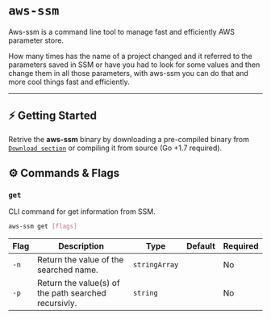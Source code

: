 # `aws-ssm`

Aws-ssm is a command line tool to manage fast and efficiently AWS parameter store.

How many times has the name of a project changed and it referred to the parameters saved in SSM or have you had to look for some values and then change them in all those parameters, with aws-ssm you can do that and more cool  things fast and efficiently.

***

## ⚡️ Getting Started
Retrive the <b>aws-ssm</b> binary by downloading a pre-compiled binary from [`Download section`](https://github.com/namku/aws-ssm/tags) or compiling it from source (Go +1.7 required).

## ⚙️  Commands & Flags

### `get`

CLI command for get information from SSM.

```bash
aws-ssm get [flags]
```

| Flag | Description                                          | Type          | Default | Required |
|------|---------------------------------------------         |---------------|---------|----------|
| `-n` | Return the value of the searched name.               | `stringArray` |         |    No    |
| `-p` | Return the value(s) of the path searched recursivly. |    `string`   |         |    No    |
